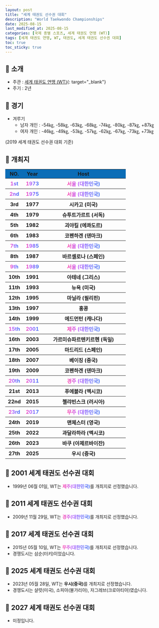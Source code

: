 ```yaml
---
layout: post
title: "세계 태권도 선수권 대회"
description: "World Taekwondo Championships"
date: 2025-08-15
last_modified_at: 2025-08-15
categories: [국제 종별 스포츠, 세계 태권도 연맹 (WT)]
tags: [세계 태권도 연맹, WT, 태권도, 세계 태권도 선수권 대회]
toc: true
toc_sticky: true
---
```

## 📜 소개
* 주관 : [세계 태권도 연맹 (WT)](https://www.worldtaekwondo.org/index.html){: target="_blank"}
* 주기 : 2년

## 📜 경기
* 겨루기
  * 남자 개인 : -54㎏, -58㎏, -63㎏, -68㎏, -74㎏, -80㎏, -87㎏, +87㎏
  * 여자 개인 : -46㎏, -49㎏, -53㎏, -57㎏, -62㎏, -67㎏, -73㎏, +73㎏

(2019 세계 태권도 선수권 대회 기준)

## 📜 개최지
<html>

<head>
    <meta charset="UTF-8">
</head>

<body>
    <table>
        <tr style="background: #0B6DB7;">
            <th style="width: 15%; font-weight: bold;">NO.</th>
            <th style="width: 15%; font-weight: bold;">Year</th>
            <th style="width: 70%; font-weight: bold;">Host</th>
        </tr>
        <tr>
            <th><span style="background: text linear-gradient(to right, #FF43A8, #BE5DFA, #776CFF, #4172F2); font-weight: bold; -webkit-background-clip: text; -webkit-text-fill-color: transparent;">1st</span></th>
            <th><span style="background: text linear-gradient(to right, #FF43A8, #BE5DFA, #776CFF, #4172F2); font-weight: bold; -webkit-background-clip: text; -webkit-text-fill-color: transparent;">1973</span></th>
            <th><span style="background: text linear-gradient(to right, #FF43A8, #BE5DFA, #776CFF, #4172F2); font-weight: bold; -webkit-background-clip: text; -webkit-text-fill-color: transparent;">서울 (대한민국)</span></th>
        </tr>
        <tr>
            <th><span style="background: text linear-gradient(to right, #FF43A8, #BE5DFA, #776CFF, #4172F2); font-weight: bold; -webkit-background-clip: text; -webkit-text-fill-color: transparent;">2nd</span></th>
            <th><span style="background: text linear-gradient(to right, #FF43A8, #BE5DFA, #776CFF, #4172F2); font-weight: bold; -webkit-background-clip: text; -webkit-text-fill-color: transparent;">1975</span></th>
            <th><span style="background: text linear-gradient(to right, #FF43A8, #BE5DFA, #776CFF, #4172F2); font-weight: bold; -webkit-background-clip: text; -webkit-text-fill-color: transparent;">서울 (대한민국)</span></th>
        </tr>
        <tr>
            <th>3rd</th>
            <th>1977</th>
            <th>시카고 (미국)</th>
        </tr>
        <tr>
            <th>4th</th>
            <th>1979</th>
            <th>슈투트가르트 (서독)</th>
        </tr>
        <tr>
            <th>5th</th>
            <th>1982</th>
            <th>괴야킬 (에콰도르)</th>
        </tr>
        <tr>
            <th>6th</th>
            <th>1983</th>
            <th>코펜하겐 (덴마크)</th>
        </tr>
        <tr>
            <th><span style="background: text linear-gradient(to right, #FF43A8, #BE5DFA, #776CFF, #4172F2); font-weight: bold; -webkit-background-clip: text; -webkit-text-fill-color: transparent;">7th</span></th>
            <th><span style="background: text linear-gradient(to right, #FF43A8, #BE5DFA, #776CFF, #4172F2); font-weight: bold; -webkit-background-clip: text; -webkit-text-fill-color: transparent;">1985</span></th>
            <th><span style="background: text linear-gradient(to right, #FF43A8, #BE5DFA, #776CFF, #4172F2); font-weight: bold; -webkit-background-clip: text; -webkit-text-fill-color: transparent;">서울 (대한민국)</span></th>
        </tr>
        <tr>
            <th>8th</th>
            <th>1987</th>
            <th>바르셀로나 (스페인)</th>
        </tr>
        <tr>
            <th><span style="background: text linear-gradient(to right, #FF43A8, #BE5DFA, #776CFF, #4172F2); font-weight: bold; -webkit-background-clip: text; -webkit-text-fill-color: transparent;">9th</span></th>
            <th><span style="background: text linear-gradient(to right, #FF43A8, #BE5DFA, #776CFF, #4172F2); font-weight: bold; -webkit-background-clip: text; -webkit-text-fill-color: transparent;">1989</span></th>
            <th><span style="background: text linear-gradient(to right, #FF43A8, #BE5DFA, #776CFF, #4172F2); font-weight: bold; -webkit-background-clip: text; -webkit-text-fill-color: transparent;">서울 (대한민국)</span></th>
        </tr>
        <tr>
            <th>10th</th>
            <th>1991</th>
            <th>아테네 (그리스)</th>
        </tr>
        <tr>
            <th>11th</th>
            <th>1993</th>
            <th>뉴욕 (미국)</th>
        </tr>
        <tr>
            <th>12th</th>
            <th>1995</th>
            <th>마닐라 (필리핀)</th>
        </tr>
        <tr>
            <th>13th</th>
            <th>1997</th>
            <th>홍콩</th>
        </tr>
        <tr>
            <th>14th</th>
            <th>1999</th>
            <th>에드먼턴 (캐나다)</th>
        </tr>
        <tr>
            <th><span style="background: text linear-gradient(to right, #FF43A8, #BE5DFA, #776CFF, #4172F2); font-weight: bold; -webkit-background-clip: text; -webkit-text-fill-color: transparent;">15th</span></th>
            <th><span style="background: text linear-gradient(to right, #FF43A8, #BE5DFA, #776CFF, #4172F2); font-weight: bold; -webkit-background-clip: text; -webkit-text-fill-color: transparent;">2001</span></th>
            <th><span style="background: text linear-gradient(to right, #FF43A8, #BE5DFA, #776CFF, #4172F2); font-weight: bold; -webkit-background-clip: text; -webkit-text-fill-color: transparent;">제주 (대한민국)</span></th>
        </tr>
        <tr>
            <th>16th</th>
            <th>2003</th>
            <th>가르미슈파르텐키르헨 (독일)</th>
        </tr>
        <tr>
            <th>17th</th>
            <th>2005</th>
            <th>마드리드 (스페인)</th>
        </tr>
        <tr>
            <th>18th</th>
            <th>2007</th>
            <th>베이징 (중국)</th>
        </tr>
        <tr>
            <th>19th</th>
            <th>2009</th>
            <th>코펜하겐 (덴마크)</th>
        </tr>
        <tr>
            <th><span style="background: text linear-gradient(to right, #FF43A8, #BE5DFA, #776CFF, #4172F2); font-weight: bold; -webkit-background-clip: text; -webkit-text-fill-color: transparent;">20th</span></th>
            <th><span style="background: text linear-gradient(to right, #FF43A8, #BE5DFA, #776CFF, #4172F2); font-weight: bold; -webkit-background-clip: text; -webkit-text-fill-color: transparent;">2011</span></th>
            <th><span style="background: text linear-gradient(to right, #FF43A8, #BE5DFA, #776CFF, #4172F2); font-weight: bold; -webkit-background-clip: text; -webkit-text-fill-color: transparent;">경주 (대한민국)</span></th>
        </tr>
        <tr>
            <th>21st</th>
            <th>2013</th>
            <th>푸에블라 (멕시코)</th>
        </tr>
        <tr>
            <th>22nd</th>
            <th>2015</th>
            <th>첼랴빈스크 (러시아)</th>
        </tr>
        <tr>
            <th><span style="background: text linear-gradient(to right, #FF43A8, #BE5DFA, #776CFF, #4172F2); font-weight: bold; -webkit-background-clip: text; -webkit-text-fill-color: transparent;">23rd</span></th>
            <th><span style="background: text linear-gradient(to right, #FF43A8, #BE5DFA, #776CFF, #4172F2); font-weight: bold; -webkit-background-clip: text; -webkit-text-fill-color: transparent;">2017</span></th>
            <th><span style="background: text linear-gradient(to right, #FF43A8, #BE5DFA, #776CFF, #4172F2); font-weight: bold; -webkit-background-clip: text; -webkit-text-fill-color: transparent;">무주 (대한민국)</span></th>
        </tr>
        <tr>
            <th>24th</th>
            <th>2019</th>
            <th>맨체스터 (영국)</th>
        </tr>
        <tr>
            <th>25th</th>
            <th>2022</th>
            <th>과달라하라 (멕시코)</th>
        </tr>
        <tr>
            <th>26th</th>
            <th>2023</th>
            <th>바쿠 (아제르바이잔)</th>
        </tr>
        <tr>
            <th>27th</th>
            <th>2025</th>
            <th>우시 (중국)</th>
        </tr>
    </table>
</body>

</html>

## 📜 2001 세계 태권도 선수권 대회
* 1999년 06월 01일, WT는 <span style="background: text linear-gradient(to right, #FF43A8, #BE5DFA, #776CFF, #4172F2); font-weight: bold; -webkit-background-clip: text; -webkit-text-fill-color: transparent;">제주(대한민국)</span>를 개최지로 선정했습니다.

## 📜 2011 세계 태권도 선수권 대회
* 2009년 11월 29일, WT는 <span style="background: text linear-gradient(to right, #FF43A8, #BE5DFA, #776CFF, #4172F2); font-weight: bold; -webkit-background-clip: text; -webkit-text-fill-color: transparent;">경주(대한민국)</span>를 개최지로 선정했습니다.

## 📜 2017 세계 태권도 선수권 대회
* 2015년 05월 10일, WT는 <span style="background: text linear-gradient(to right, #FF43A8, #BE5DFA, #776CFF, #4172F2); font-weight: bold; -webkit-background-clip: text; -webkit-text-fill-color: transparent;">무주(대한민국)</span>를 개최지로 선정했습니다.
* 경쟁도시는 삼순(터키)이었습니다.

## 📜 2025 세계 태권도 선수권 대회
* 2023년 05월 28일, WT는 <span style="font-weight: bold;">우시(중국)</span>를 개최지로 선정했습니다.
* 경쟁도시는 샬럿(미국), 소피아(불가리아), 자그레브(크로아티아)였습니다.

## 📜 2027 세계 태권도 선수권 대회
* 미정입니다.
